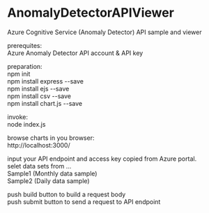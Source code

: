 # AnomalyDetectorAPIViewer
Azure Cognitive Service (Anomaly Detector) API sample and viewer

prerequites:  
Azure Anomaly Detector API account & API key

preparation:  
npm init  
npm install express --save  
npm install ejs --save  
npm install csv --save  
npm install chart.js --save  

invoke:  
node index.js

browse charts in you browser:  
http://localhost:3000/

input your API endpoint and access key copied from Azure portal.  
selet data sets from ...  
Sample1 (Monthly data sample)  
Sample2 (Daily data sample)  

push build button to build a request body  
push submit button to send a request to API endpoint
